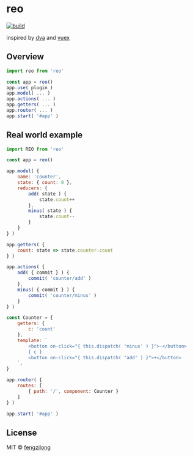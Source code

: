 # reo

[![build][build-image]][build-url]

inspired by [dva](https://github.com/dvajs/dva) and [vuex](https://github.com/vuejs/vuex)

## Overview

```js
import reo from 'reo'

const app = reo()
app.use( plugin )
app.model( ... )
app.actions( ... )
app.getters( ... )
app.router( ... )
app.start( '#app' )
```

## Real world example

```js
import REO from 'reo'

const app = reo()

app.model( {
	name: 'counter',
	state: { count: 0 },
	reducers: {
		add( state ) {
			state.count++
		},
		minus( state ) {
			state.count--
		}
	}
} )

app.getters( {
	count: state => state.counter.count
} )

app.actions( {
	add( { commit } ) {
		commit( 'counter/add' )
	},
	minus( { commit } ) {
		commit( 'counter/minus' )
	}
} )

const Counter = {
	getters: {
		c: 'count'
	},
	template: `
		<button on-click="{ this.dispatch( 'minus' ) }">-</button>
		{ c }
		<button on-click="{ this.dispatch( 'add' ) }">+</button>
	`,
}

app.router( {
	routes: [
		{ path: '/', component: Counter }
	]
} )

app.start( '#app' )
```

## License

MIT &copy; [fengzilong](https://github.com/fengzilong)

[build-image]: https://img.shields.io/circleci/project/fengzilong/reo/master.svg?style=flat-square
[build-url]: https://circleci.com/gh/fengzilong/reo
